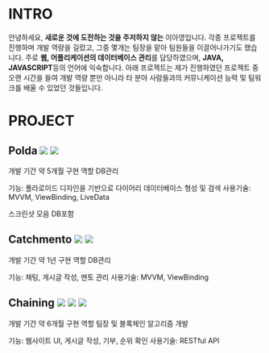 # INTRO

안녕하세요, **새로운 것에 도전하는 것을 주저하지 않는** 이아영입니다.
각종 프로젝트를 진행하며 개발 역량을 길렀고, 그중 몇개는 팀장을 맡아 팀원들을 이끌어나가기도 했습니다.
주로 **웹, 어플리케이션의 데이터베이스 관리**를 담당하였으며, **JAVA, JAVASCRIPT**등의 언어에 익숙합니다.
아래 프로젝트는 제가 진행하였던 프로젝트 중 오랜 시간을 들여 개발 역량 뿐만 아니라 타 분야 사람들과의 커뮤니케이션 능력 및 팀워크를 배울 수 있었던 것들입니다.


# PROJECT
## Polda <img src="https://img.shields.io/badge/Android studio-3DDC84?style=for-the-badge&logo=Android studio&logoColor=white">  <img src="https://img.shields.io/badge/Kotlin-7F52FF?style=for-the-badge&logo=Kotlin&logoColor=white">

개발 기간 약 5개월
구현 역할 DB관리

기능: 폴라로이드 디자인을 기반으로 다이어리 데이터베이스 형성 및 검색
사용기술: MVVM, ViewBinding, LiveData

스크린샷 모음 DB포함

## Catchmento <img src="https://img.shields.io/badge/Android studio-3DDC84?style=for-the-badge&logo=Android studio&logoColor=white">  <img src="https://img.shields.io/badge/Kotlin-7F52FF?style=for-the-badge&logo=Kotlin&logoColor=white">

개발 기간 약 1년
구현 역할 DB관리

기능: 채팅, 게시글 작성, 멘토 관리
사용기술: MVVM, ViewBinding

## Chaining <img src="https://img.shields.io/badge/Vue.js-4FC08D?style=for-the-badge&logo=Vue.js&logoColor=white"> <img src="https://img.shields.io/badge/Node.js-5FA04E?style=for-the-badge&logo=Node.js&logoColor=white"> <img src="https://img.shields.io/badge/ethereum-3C3C3D?style=for-the-badge&logo=ethereum&logoColor=white">

개발 기간 약 6개월
구현 역할 팀장 및 블록체인 알고리즘 개발

기능:
웹사이트 UI, 게시글 작성, 기부, 순위 확인
사용기술: RESTful API

